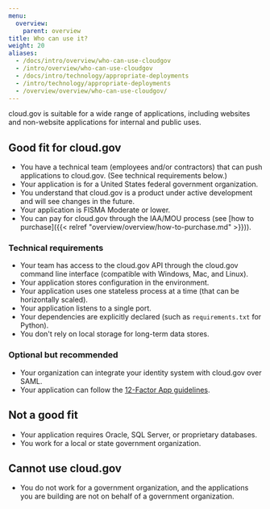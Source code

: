 ```yaml
---
menu:
  overview:
    parent: overview
title: Who can use it?
weight: 20
aliases:
  - /docs/intro/overview/who-can-use-cloudgov
  - /intro/overview/who-can-use-cloudgov
  - /docs/intro/technology/appropriate-deployments
  - /intro/technology/appropriate-deployments
  - /overview/overview/who-can-use-cloudgov/
---
```


cloud.gov is suitable for a wide range of applications, including websites and non-website applications for internal and public uses.

## Good fit for cloud.gov

- You have a technical team (employees and/or contractors) that can push applications to cloud.gov. (See technical requirements below.)
- Your application is for a United States federal government organization.
- You understand that cloud.gov is a product under active development and will see changes in the future.
- Your application is FISMA Moderate or lower.
- You can pay for cloud.gov through the IAA/MOU process (see [how to purchase]({{< relref "overview/overview/how-to-purchase.md" >}})).

### Technical requirements

- Your team has access to the cloud.gov API through the cloud.gov command line interface (compatible with Windows, Mac, and Linux).
- Your application stores configuration in the environment.
- Your application uses one stateless process at a time (that can be horizontally scaled).
- Your application listens to a single port.
- Your dependencies are explicitly declared (such as `requirements.txt` for Python).
- You don't rely on local storage for long-term data stores.

### Optional but recommended
- Your organization can integrate your identity system with cloud.gov over SAML.
- Your application can follow the [12-Factor App guidelines](https://12factor.net/).

## Not a good fit

- Your application requires Oracle, SQL Server, or proprietary databases.
- You work for a local or state government organization.

## Cannot use cloud.gov

- You do not work for a government organization, and the applications you are building are not on behalf of a government organization.
